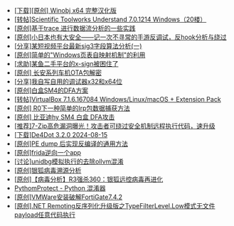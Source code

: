+ [[下载][原创]  Winobj x64 完整汉化版](https://bbs.kanxue.com/thread-285328.htm)
+ [[转帖]Scientific Toolworks Understand 7.0.1214 Windows（20楼）](https://bbs.kanxue.com/thread-280018.htm)
+ [[原创]基于trace 进行数据流分析的一些实践](https://bbs.kanxue.com/thread-285243.htm)
+ [[原创]小日本也有大安全——记一次不寻常的手游反调试，反hook分析与绕过](https://bbs.kanxue.com/thread-278113.htm)
+ [[分享]某短视频平台最新sig3字段算法分析(一)](https://bbs.kanxue.com/thread-285211.htm)
+ [[原创]简单的"Windows页表自映射机制"的利用](https://bbs.kanxue.com/thread-285332.htm)
+ [[求助]某鱼二手平台的x-sign被困住了](https://bbs.kanxue.com/thread-281880.htm)
+ [[原创]  长安系列车机OTA包解密](https://bbs.kanxue.com/thread-285256.htm)
+ [[分享]我自写自用的调试器x32和x64位](https://bbs.kanxue.com/thread-217252.htm)
+ [[原创]白盒SM4的DFA方案](https://bbs.kanxue.com/thread-285292.htm)
+ [[转帖]VirtualBox 7.1.6.167084 Windows/Linux/macOS + Extension Pack](https://bbs.kanxue.com/thread-285334.htm)
+ [[原创] R0下一种简单的Irp包数据捕获方法](https://bbs.kanxue.com/thread-285317.htm)
+ [[原创] 比亚迪hy SM4 白盒 DFA攻击](https://bbs.kanxue.com/thread-285313.htm)
+ [[推荐]7-Zip高危漏洞曝光！攻击者可绕过安全机制远程执行代码，速升级](https://bbs.kanxue.com/thread-285330.htm)
+ [[下载]De4Dot 3.2.0 2024-08-15](https://bbs.kanxue.com/thread-285295.htm)
+ [[原创]PE dump 后实现反编译的通用方法](https://bbs.kanxue.com/thread-284958.htm)
+ [[原创]frida逆向一个app](https://bbs.kanxue.com/thread-284253.htm)
+ [[讨论]unidbg模拟执行的去除ollvm混淆](https://bbs.kanxue.com/thread-285327.htm)
+ [[原创]银狐病毒溯源分析](https://bbs.kanxue.com/thread-285336.htm)
+ [[原创]【病毒分析】R3强杀360：银狐远控病毒再进化](https://bbs.kanxue.com/thread-285272.htm)
+ [PythomProtect - Python 混淆器](https://bbs.kanxue.com/thread-285032.htm)
+ [[原创]VMWare安装破解FortiGate7.4.2](https://bbs.kanxue.com/thread-284794.htm)
+ [[原创].NET Remoting反序列化升级版之TypeFilterLevel.Low模式无文件payload任意代码执行](https://bbs.kanxue.com/thread-282934.htm)
